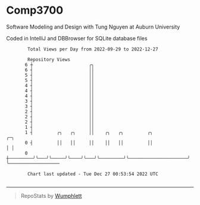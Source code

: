# Comp3700

Software Modeling and Design with Tung Nguyen at Auburn University

Coded in IntelliJ and DBBrowser for SQLite database files

```
        Total Views per Day from 2022-09-29 to 2022-12-27

        Repository Views
       6 ┼                     ╭╮
       6 ┤                     ││
       5 ┤                     ││
       5 ┤                     ││
       4 ┤                     ││
       4 ┤                     ││
       4 ┤                     ││
       3 ┤                     ││
       3 ┤                     ││
       2 ┤                     ││
       2 ┤                     ││
       2 ┤                     ││
       1 ┤                     ││
       1 ┤         ╭╮   ╭╮     ││    ╭╮   ╭╮         ╭╮                      ╭─╮
       0 ┤         ││   ││     ││    ││   ││         ││                      │ │
       0 ┼─────────╯╰───╯╰─────╯╰────╯╰───╯╰─────────╯╰──────────────────────╯ ╰───────────────────

        Chart last updated - Tue Dec 27 00:53:54 2022 UTC
        
```

---

> RepoStats by [Wumphlett](https://github.com/Wumphlett)

